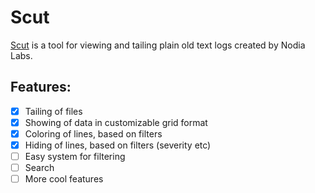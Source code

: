 Scut
====

[Scut](http://en.wikipedia.org/wiki/Scut) is a tool for viewing and tailing plain old text logs created by Nodia Labs.

Features:
---------

- [x] Tailing of files
- [x] Showing of data in customizable grid format
- [x] Coloring of lines, based on filters
- [x] Hiding of lines, based on filters (severity etc)
- [ ] Easy system for filtering
- [ ] Search
- [ ] More cool features
